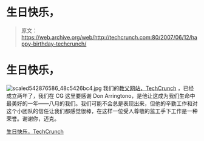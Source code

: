 # 生日快乐，

> 原文：<https://web.archive.org/web/http://techcrunch.com:80/2007/06/12/happy-birthday-techcrunch/>

# 生日快乐，

![scaled542876586_48c5426bc4.jpg](img/a1c4dbfb6a8de65cf366361a5fc7b83c.png)
我们的[教父网站，TechCrunch](https://web.archive.org/web/20220628210348/http://flickr.com/photos/michaelarrington/tags/techcrunchbirthday2/) ，已经成立两年了，我们在 CG 这里要感谢 Don Arringtono，是他让这成为我们生命中最美好的一年——八月的我们。我们可能不会总是表现出来，但他的辛勤工作和对这个小团队的信任让我们都感觉很棒，在这样一位受人尊敬的监工手下工作是一种荣誉。谢谢你，迈克。

[生日快乐，TechCrunch](https://web.archive.org/web/20220628210348/http://www.beta.techcrunch.com/2007/06/12/happy-second-birthday-techcrunch/)